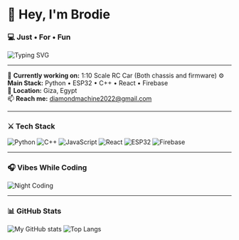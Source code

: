 # 👋 Hey, I'm Brodie  
### 💻 Just • For • Fun 

![Typing SVG](https://readme-typing-svg.herokuapp.com?font=Fira+Code&size=22&pause=1000&color=00F7FF&width=435&lines=15+y%2Fo+machine;Thinker+%7C+Builder+%7C+Grinder;Making+projects+that+actually+slap)

---

🧠 **Currently working on:** 1:10 Scale RC Car (Both chassis and firmware)
⚙️ **Main Stack:** Python • ESP32 • C++ • React • Firebase  
📍 **Location:** Giza, Egypt  
📫 **Reach me:** [diamondmachine2022@gmail.com](mailto:diamondmachine2022@gmail.com)

---

### ⚔️ Tech Stack
![Python](https://img.shields.io/badge/Python-3776AB?logo=python&logoColor=white)
![C++](https://img.shields.io/badge/C++-00599C?logo=cplusplus&logoColor=white)
![JavaScript](https://img.shields.io/badge/JavaScript-F7DF1E?logo=javascript&logoColor=black)
![React](https://img.shields.io/badge/React-61DAFB?logo=react&logoColor=black)
![ESP32](https://img.shields.io/badge/ESP32-black?logo=espressif&logoColor=white)
![Firebase](https://img.shields.io/badge/Firebase-FFCA28?logo=firebase&logoColor=black)

---

### 🎧 Vibes While Coding
![Night Coding](https://64.media.tumblr.com/9fdbb0400c84d7cb2a74893e937ce4a1/tumblr_nqu5vxuTXl1r2h6ioo1_500.gif)


---

### 📊 GitHub Stats
![My GitHub stats](https://github-readme-stats.vercel.app/api?username=amBrodie&show_icons=true&theme=tokyonight)
![Top Langs](https://github-readme-stats.vercel.app/api/top-langs/?username=amBrodie&layout=compact&theme=tokyonight)
